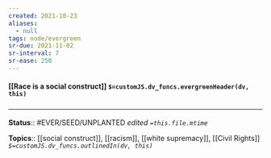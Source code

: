 ```yaml
---
created: 2021-10-23
aliases:
  - null
tags: node/evergreen
sr-due: 2021-11-02
sr-interval: 7
sr-ease: 250
---
```

#### [[Race is a social construct]] `$=customJS.dv_funcs.evergreenHeader(dv, this)`



### <hr class="footnote"/>

**Status**:: #EVER/SEED/UNPLANTED
*edited `=this.file.mtime`*

**Topics**:: [[social construct]], [[racism]], [[white supremacy]], [[Civil Rights]]
*`$=customJS.dv_funcs.outlinedIn(dv, this)`*


